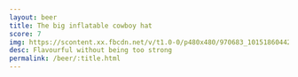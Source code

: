 ```yaml
---
layout: beer
title: The big inflatable cowboy hat
score: 7
img: https://scontent.xx.fbcdn.net/v/t1.0-0/p480x480/970683_10151860442323745_1389595186_n.jpg?oh=7083fb2327c372dbc6d5fc8c76a6a41f&oe=5909C251
desc: Flavourful without being too strong
permalink: /beer/:title.html
---
```


